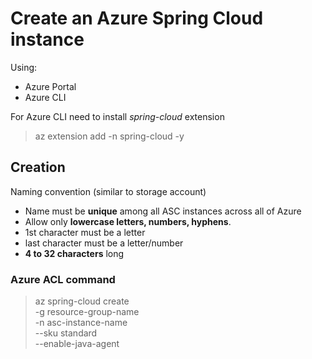 # Create an Azure Spring Cloud instance

Using:

* Azure Portal
* Azure CLI

For Azure CLI need to install *spring-cloud* extension
> az extension add -n spring-cloud -y

## Creation

Naming convention (similar to storage account)

* Name must be **unique** among all ASC instances across all of Azure
* Allow only **lowercase letters, numbers, hyphens**.
* 1st character must be a letter
* last character must be a letter/number
* **4 to 32 characters** long

### Azure ACL command

> az spring-cloud create \
> -g resource-group-name \
> -n asc-instance-name \
> --sku standard \
> --enable-java-agent
